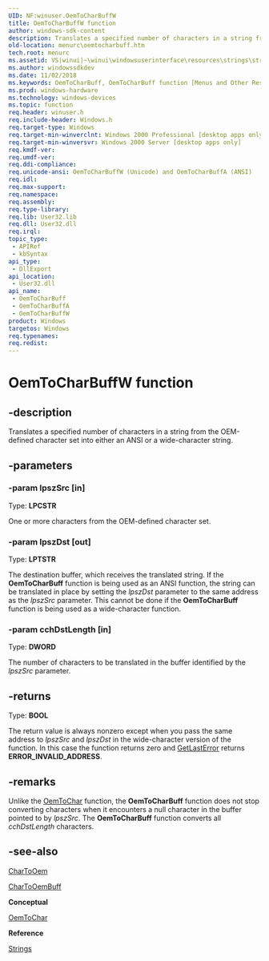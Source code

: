```yaml
---
UID: NF:winuser.OemToCharBuffW
title: OemToCharBuffW function
author: windows-sdk-content
description: Translates a specified number of characters in a string from the OEM-defined character set into either an ANSI or a wide-character string.
old-location: menurc\oemtocharbuff.htm
tech.root: menurc
ms.assetid: VS|winui|~\winui\windowsuserinterface\resources\strings\stringreference\stringfunctions\oemtocharbuff.htm
ms.author: windowssdkdev
ms.date: 11/02/2018
ms.keywords: OemToCharBuff, OemToCharBuff function [Menus and Other Resources], OemToCharBuffA, OemToCharBuffW, _win32_OemToCharBuff, _win32_oemtocharbuff_cpp, menurc.oemtocharbuff, winui._win32_oemtocharbuff, winuser/OemToCharBuff, winuser/OemToCharBuffA, winuser/OemToCharBuffW
ms.prod: windows-hardware
ms.technology: windows-devices
ms.topic: function
req.header: winuser.h
req.include-header: Windows.h
req.target-type: Windows
req.target-min-winverclnt: Windows 2000 Professional [desktop apps only]
req.target-min-winversvr: Windows 2000 Server [desktop apps only]
req.kmdf-ver: 
req.umdf-ver: 
req.ddi-compliance: 
req.unicode-ansi: OemToCharBuffW (Unicode) and OemToCharBuffA (ANSI)
req.idl: 
req.max-support: 
req.namespace: 
req.assembly: 
req.type-library: 
req.lib: User32.lib
req.dll: User32.dll
req.irql: 
topic_type:
 - APIRef
 - kbSyntax
api_type:
 - DllExport
api_location:
 - User32.dll
api_name:
 - OemToCharBuff
 - OemToCharBuffA
 - OemToCharBuffW
product: Windows
targetos: Windows
req.typenames: 
req.redist: 
---
```


# OemToCharBuffW function


## -description


Translates a specified number of characters in a string from the OEM-defined character set into either an ANSI or a wide-character string.


## -parameters




### -param lpszSrc [in]

Type: <b>LPCSTR</b>

One or more characters from the OEM-defined character set.


### -param lpszDst [out]

Type: <b>LPTSTR</b>

The destination buffer, which receives the translated string. If the <b>OemToCharBuff</b> function is being used as an ANSI function, the string can be translated in place by setting the 
					<i>lpszDst</i> parameter to the same address as the 
					<i>lpszSrc</i> parameter. This cannot be done if the <b>OemToCharBuff</b> function is being used as a wide-character function.


### -param cchDstLength [in]

Type: <b>DWORD</b>

The number of 
					characters to be translated in the buffer identified by the 
					<i>lpszSrc</i> parameter.


## -returns



Type: <b>BOOL</b>

The return value is always nonzero except when you pass the same address to 
						<i>lpszSrc</i> and 
						<i>lpszDst</i> in the wide-character version of the function. In this case the function returns zero and 
						<a href="https://msdn.microsoft.com/d852e148-985c-416f-a5a7-27b6914b45d4">GetLastError</a> returns <b>ERROR_INVALID_ADDRESS</b>.




## -remarks



Unlike the <a href="https://msdn.microsoft.com/2336b758-7b57-44d2-b3ce-34054128a26d">OemToChar</a> function, the <b>OemToCharBuff</b> function does not stop converting characters when it encounters a null character in the buffer pointed to by 
				<i>lpszSrc</i>. The <b>OemToCharBuff</b> function converts all 
				<i>cchDstLength</i> characters.




## -see-also




<a href="https://msdn.microsoft.com/66588b51-1673-4cb0-828f-9e00de4a622e">CharToOem</a>



<a href="https://msdn.microsoft.com/5b9a968f-c325-48a1-bcc8-79aa5f286bdf">CharToOemBuff</a>



<b>Conceptual</b>



<a href="https://msdn.microsoft.com/2336b758-7b57-44d2-b3ce-34054128a26d">OemToChar</a>



<b>Reference</b>



<a href="https://msdn.microsoft.com/f2cb0888-b245-448c-9910-a634312aff67">Strings</a>
 

 


